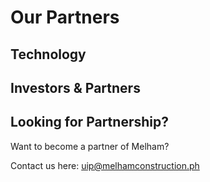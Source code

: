 # Our Partners

## Technology

## Investors & Partners

## Looking for Partnership?

Want to become a partner of Melham?&#x20;

Contact us here:  uip@melhamconstruction.ph
